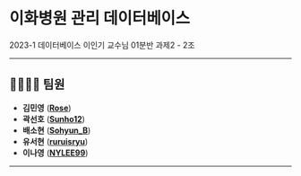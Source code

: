 # 이화병원 관리 데이터베이스

2023-1 데이터베이스 이인기 교수님 01분반 과제2 - 2조


---

## 👨‍👩‍👧‍👦 팀원

- **김민영** ([**Rose**](https://github.com/Rose-my))
- **곽선호** ([**Sunho12**](https://github.com/Sunho12))
- **배소현** ([**Sohyun_B**](https://github.com/Sohyun-B))
- **유서현** ([**ruruisryu**](https://github.com/ruruisryu))
- **이나영** ([**NYLEE99**](https://github.com/NYLEE99))

---
